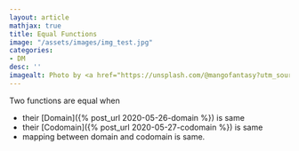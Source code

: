 ```yaml
---
layout: article
mathjax: true
title: Equal Functions
image: "/assets/images/img_test.jpg"
categories:
- DM
desc: '' 
imagealt: Photo by <a href="https://unsplash.com/@mangofantasy?utm_source=unsplash&utm_medium=referral&utm_content=creditCopyText">Tim Johnson</a> on <a href="https://unsplash.com/s/photos/logic?utm_source=unsplash&utm_medium=referral&utm_content=creditCopyText">Unsplash</a>
---
```


Two functions are equal when
* their [Domain]({% post_url 2020-05-26-domain %}) is same
* their [Codomain]({% post_url 2020-05-27-codomain %}) is same
* mapping between domain and codomain is same.
